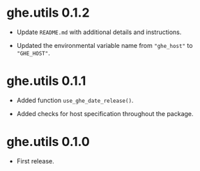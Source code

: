 # ghe.utils 0.1.2

* Update `README.md` with additional details and instructions.

* Updated the environmental variable name from `"ghe_host"` to `"GHE_HOST"`.

# ghe.utils 0.1.1

* Added function `use_ghe_date_release()`.

* Added checks for host specification throughout the package.

# ghe.utils 0.1.0

* First release.
